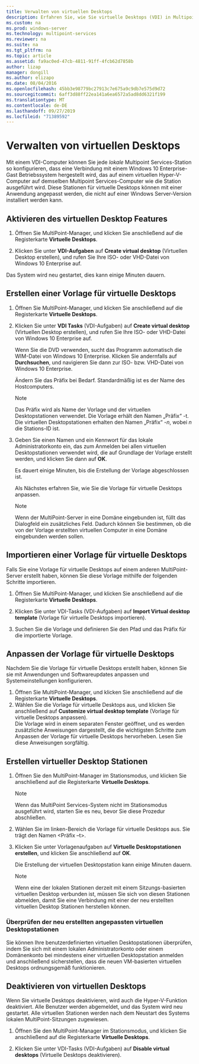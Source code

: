 ```yaml
---
title: Verwalten von virtuellen Desktops
description: Erfahren Sie, wie Sie virtuelle Desktops (VDI) in Multipoint Services verwalten.
ms.custom: na
ms.prod: windows-server
ms.technology: multipoint-services
ms.reviewer: na
ms.suite: na
ms.tgt_pltfrm: na
ms.topic: article
ms.assetid: fa9ac0ed-47cb-4811-91ff-4fcb62d7858b
author: lizap
manager: dongill
ms.author: elizapo
ms.date: 08/04/2016
ms.openlocfilehash: 45bb3e98779bc27913c7e675a9c9db7e575d9d72
ms.sourcegitcommit: 6aff3d88ff22ea141a6ea6572a5ad8dd6321f199
ms.translationtype: MT
ms.contentlocale: de-DE
ms.lasthandoff: 09/27/2019
ms.locfileid: "71389592"
---
```

# <a name="manage-virtual-desktops"></a>Verwalten von virtuellen Desktops
Mit einem VDI-Computer können Sie jede *lokale* Multipoint Services-Station so konfigurieren, dass eine Verbindung mit einem Windows 10 Enterprise-Gast Betriebssystem hergestellt wird, das auf einem virtuellen Hyper-V-Computer auf demselben Multipoint Services-Computer wie die Station ausgeführt wird. Diese Stationen für virtuelle Desktops können mit einer Anwendung angepasst werden, die nicht auf einer Windows Server-Version installiert werden kann.  
  
## <a name="enable-the-virtual-desktop-feature"></a>Aktivieren des virtuellen Desktop Features  
  
1.  Öffnen Sie MultiPoint-Manager, und klicken Sie anschließend auf die Registerkarte **Virtuelle Desktops**.  
  
2.  Klicken Sie unter **VDI-Aufgaben** auf **Create virtual desktop** (Virtuellen Desktop erstellen), und rufen Sie Ihre ISO- oder VHD-Datei von Windows 10 Enterprise auf.  
  
Das System wird neu gestartet, dies kann einige Minuten dauern.  
  
## <a name="create-a-virtual-desktop-template"></a>Erstellen einer Vorlage für virtuelle Desktops  
  
1.  Öffnen Sie MultiPoint-Manager, und klicken Sie anschließend auf die Registerkarte **Virtuelle Desktops**.  
  
2.  Klicken Sie unter **VDI Tasks** (VDI-Aufgaben) auf **Create virtual desktop** (Virtuellen Desktop erstellen), und rufen Sie Ihre ISO- oder VHD-Datei von Windows 10 Enterprise auf.  
  
    Wenn Sie die DVD verwenden, sucht das Programm automatisch die WIM-Datei von Windows 10 Enterprise. Klicken Sie andernfalls auf **Durchsuchen**, und navigieren Sie dann zur ISO- bzw. VHD-Datei von Windows 10 Enterprise.  
  
    Ändern Sie das Präfix bei Bedarf. Standardmäßig ist es der Name des Hostcomputers.  
  
    > [!NOTE]  
    > Das Präfix wird als Name der Vorlage und der virtuellen Desktopstationen verwendet. Die Vorlage erhält den Namen „Präfix“ \-t. Die virtuellen Desktopstationen erhalten den Namen „Präfix“ \-*n*, wobei *n* die Stations-ID ist.  
  
4.  Geben Sie einen Namen und ein Kennwort für das lokale Administratorkonto ein, das zum Anmelden bei allen virtuellen Desktopstationen verwendet wird, die auf Grundlage der Vorlage erstellt werden, und klicken Sie dann auf **OK**.  
  
    Es dauert einige Minuten, bis die Erstellung der Vorlage abgeschlossen ist.  
      
    Als Nächstes erfahren Sie, wie Sie die Vorlage für virtuelle Desktops anpassen.  
      
    > [!NOTE]  
    > Wenn der MultiPoint-Server in eine Domäne eingebunden ist, füllt das Dialogfeld ein zusätzliches Feld. Dadurch können Sie bestimmen, ob die von der Vorlage erstellten virtuellen Computer in eine Domäne eingebunden werden sollen.   
  
## <a name="import-a-virtual-desktop-template"></a>Importieren einer Vorlage für virtuelle Desktops  
Falls Sie eine Vorlage für virtuelle Desktops auf einem anderen MultiPoint-Server erstellt haben, können Sie diese Vorlage mithilfe der folgenden Schritte importieren.  

1.  Öffnen Sie MultiPoint-Manager, und klicken Sie anschließend auf die Registerkarte **Virtuelle Desktops**.  
  
2.  Klicken Sie unter VDI-Tasks (VDI-Aufgaben) auf **Import Virtual desktop template** (Vorlage für virtuelle Desktops importieren).  
  
3.  Suchen Sie die Vorlage und definieren Sie den Pfad und das Präfix für die importierte Vorlage.  
  
## <a name="customize-the-virtual-desktop-template"></a>Anpassen der Vorlage für virtuelle Desktops  
Nachdem Sie die Vorlage für virtuelle Desktops erstellt haben, können Sie sie mit Anwendungen und Softwareupdates anpassen und Systemeinstellungen konfigurieren.   

1. Öffnen Sie MultiPoint-Manager, und klicken Sie anschließend auf die Registerkarte **Virtuelle Desktops**.  
2. Wählen Sie die Vorlage für virtuelle Desktops aus, und klicken Sie anschließend auf **Customize virtual desktop template** (Vorlage für virtuelle Desktops anpassen).  
Die Vorlage wird in einem separaten Fenster geöffnet, und es werden zusätzliche Anweisungen dargestellt, die die wichtigsten Schritte zum Anpassen der Vorlage für virtuelle Desktops hervorheben. Lesen Sie diese Anweisungen sorgfältig.  
  
## <a name="create-virtual-desktop-stations"></a>Erstellen virtueller Desktop Stationen  
  
1.  Öffnen Sie den MultiPoint-Manager im Stationsmodus, und klicken Sie anschließend auf die Registerkarte **Virtuelle Desktops**.  
  
    > [!NOTE]  
    > Wenn das MultiPoint Services-System nicht im Stationsmodus ausgeführt wird, starten Sie es neu, bevor Sie diese Prozedur abschließen.  
  
2.  Wählen Sie im linken\-Bereich die Vorlage für virtuelle Desktops aus. Sie trägt den Namen <Präfix –t>.  
  
3.  Klicken Sie unter Vorlagenaufgaben auf **Virtuelle Desktopstationen erstellen**, und klicken Sie anschließend auf **OK**.  
  
    Die Erstellung der virtuellen Desktopstation kann einige Minuten dauern.  
  
    > [!NOTE]  
    > Wenn eine der lokalen Stationen derzeit mit einem Sitzungs\-basierten virtuellen Desktop verbunden ist, müssen Sie sich von diesen Stationen abmelden, damit Sie eine Verbindung mit einer der neu erstellten virtuellen Desktop Stationen herstellen können.  
  
### <a name="validate-the-newly-created-customized-virtual-station-desktops"></a>Überprüfen der neu erstellten angepassten virtuellen Desktopstationen  
  
Sie können Ihre benutzerdefinierten virtuellen Desktopstationen überprüfen, indem Sie sich mit einem lokalen Administratorkonto oder einem Domänenkonto bei mindestens einer virtuellen Desktopstation anmelden und anschließend sicherstellen, dass die neuen VM\-basierten virtuellen Desktops ordnungsgemäß funktionieren.  
  
## <a name="disable-virtual-desktops"></a>Deaktivieren von virtuellen Desktops  
  
Wenn Sie virtuelle Desktops deaktivieren, wird auch die Hyper-V-Funktion deaktiviert. Alle Benutzer werden abgemeldet, und das System wird neu gestartet. Alle virtuellen Stationen werden nach dem Neustart des Systems lokalen MultiPoint-Sitzungen zugewiesen.  

1. Öffnen Sie den MultiPoint-Manager im Stationsmodus, und klicken Sie anschließend auf die Registerkarte **Virtuelle Desktops**.  
  
2. Klicken Sie unter VDI-Tasks (VDI-Aufgaben) auf **Disable virtual desktops** (Virtuelle Desktops deaktivieren). 